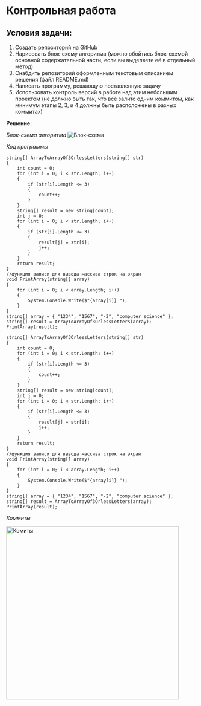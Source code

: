 # Контрольная работа

## Условия задачи:
1. Создать репозиторий на GitHub
2. Нарисовать блок-схему алгоритма (можно обойтись блок-схемой основной содержательной части, если вы выделяете её в отдельный метод)
3. Снабдить репозиторий оформленным текстовым описанием решения (файл README.md)
4. Написать программу, решающую поставленную задачу
5. Использовать контроль версий в работе над этим небольшим проектом (не должно быть так, что всё залито одним коммитом, как минимум этапы 2, 3, и 4 должны быть расположены в разных коммитах)

**Решение:**

*Блок-схема алгоритма*
![Блок-схема](https://github.com/Miguil57/Kontr_rabota/assets/161515196/3bf86738-5257-47f4-9633-758649369c6d)

*Код программы*

```
string[] ArrayToArrayOf3OrlessLetters(string[] str)
{
    int count = 0;
    for (int i = 0; i < str.Length; i++)
    {
        if (str[i].Length <= 3)
        {
            count++;
        }
    }
    string[] result = new string[count];
    int j = 0;
    for (int i = 0; i < str.Length; i++)
    {
        if (str[i].Length <= 3)
        {
            result[j] = str[i];
            j++;
        }
    }
    return result;
}
//функция записи для вывода массива строк на экран
void PrintArray(string[] array)
{
    for (int i = 0; i < array.Length; i++)
    {
        System.Console.Write($"{array[i]} ");
    }
}
string[] array = { "1234", "1567", "-2", "computer science" };
string[] result = ArrayToArrayOf3OrlessLetters(array);
PrintArray(result);
```
```
string[] ArrayToArrayOf3OrlessLetters(string[] str)
{
    int count = 0;
    for (int i = 0; i < str.Length; i++)
    {
        if (str[i].Length <= 3)
        {
            count++;
        }
    }
    string[] result = new string[count];
    int j = 0;
    for (int i = 0; i < str.Length; i++)
    {
        if (str[i].Length <= 3)
        {
            result[j] = str[i];
            j++;
        }
    }
    return result;
}
//функция записи для вывода массива строк на экран
void PrintArray(string[] array)
{
    for (int i = 0; i < array.Length; i++)
    {
        System.Console.Write($"{array[i]} ");
    }
}
string[] array = { "1234", "1567", "-2", "computer science" };
string[] result = ArrayToArrayOf3OrlessLetters(array);
PrintArray(result);
```
*Коммиты*

<img width="458" alt="Комиты" src="https://github.com/Miguil57/Kontr_rabota/assets/161515196/6fcb3c68-ba0a-4730-b200-f795e62b33ee">







